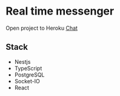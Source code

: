 # Real time messenger

Open project to Heroku [Chat](https://realtime-messenger18.herokuapp.com/)

## Stack

 - Nestjs
 - TypeScript
 - PostgreSQL
 - Socket-IO
 - React
